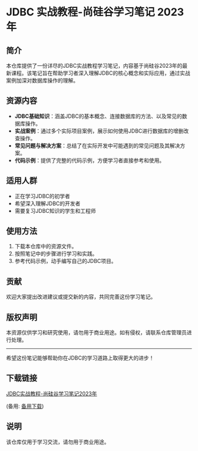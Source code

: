 # JDBC 实战教程-尚硅谷学习笔记 2023年

## 简介
本仓库提供了一份详尽的JDBC实战教程学习笔记，内容基于尚硅谷2023年的最新课程。该笔记旨在帮助学习者深入理解JDBC的核心概念和实际应用，通过实战案例加深对数据库操作的理解。

## 资源内容
- **JDBC基础知识**：涵盖JDBC的基本概念、连接数据库的方法、以及常见的数据库操作。
- **实战案例**：通过多个实际项目案例，展示如何使用JDBC进行数据库的增删改查操作。
- **常见问题与解决方案**：总结了在实际开发中可能遇到的常见问题及其解决方案。
- **代码示例**：提供了完整的代码示例，方便学习者直接参考和使用。

## 适用人群
- 正在学习JDBC的初学者
- 希望深入理解JDBC的开发者
- 需要复习JDBC知识的学生和工程师

## 使用方法
1. 下载本仓库中的资源文件。
2. 按照笔记中的步骤进行学习和实践。
3. 参考代码示例，动手编写自己的JDBC项目。

## 贡献
欢迎大家提出改进建议或提交新的内容，共同完善这份学习笔记。

## 版权声明
本资源仅供学习和研究使用，请勿用于商业用途。如有侵权，请联系仓库管理员进行处理。

---

希望这份笔记能够帮助你在JDBC的学习道路上取得更大的进步！

## 下载链接
[JDBC实战教程-尚硅谷学习笔记2023年](https://pan.quark.cn/s/a5b70f0a3bf1) 

(备用: [备用下载](https://pan.baidu.com/s/1r-QTv0KCPyp0HdP6kjCf1g?pwd=1234))

## 说明

该仓库仅用于学习交流，请勿用于商业用途。
